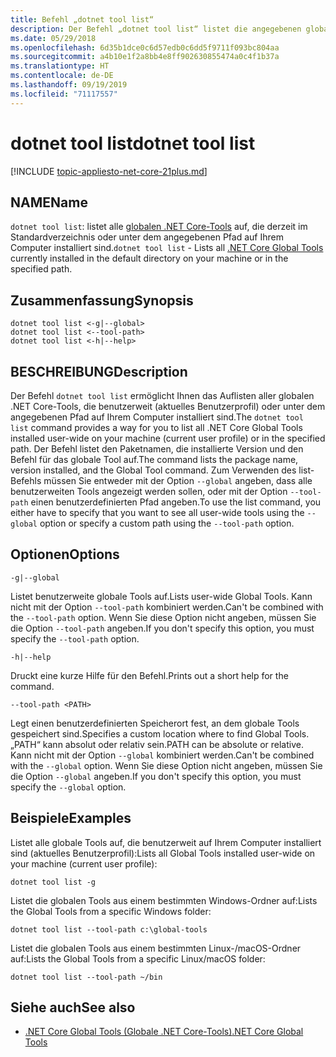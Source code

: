 ```yaml
---
title: Befehl „dotnet tool list“
description: Der Befehl „dotnet tool list“ listet die angegebenen globalen .NET Core-Tools auf Ihrem Computer auf.
ms.date: 05/29/2018
ms.openlocfilehash: 6d35b1dce0c6d57edb0c6dd5f9711f093bc804aa
ms.sourcegitcommit: a4b10e1f2a8bb4e8ff902630855474a0c4f1b37a
ms.translationtype: HT
ms.contentlocale: de-DE
ms.lasthandoff: 09/19/2019
ms.locfileid: "71117557"
---
```

# <a name="dotnet-tool-list"></a><span data-ttu-id="de01f-103">dotnet tool list</span><span class="sxs-lookup"><span data-stu-id="de01f-103">dotnet tool list</span></span>

[!INCLUDE [topic-appliesto-net-core-21plus.md](../../../includes/topic-appliesto-net-core-21plus.md)]

## <a name="name"></a><span data-ttu-id="de01f-104">NAME</span><span class="sxs-lookup"><span data-stu-id="de01f-104">Name</span></span>

<span data-ttu-id="de01f-105">`dotnet tool list`: listet alle [globalen .NET Core-Tools](global-tools.md) auf, die derzeit im Standardverzeichnis oder unter dem angegebenen Pfad auf Ihrem Computer installiert sind.</span><span class="sxs-lookup"><span data-stu-id="de01f-105">`dotnet tool list` - Lists all [.NET Core Global Tools](global-tools.md) currently installed in the default directory on your machine or in the specified path.</span></span>

## <a name="synopsis"></a><span data-ttu-id="de01f-106">Zusammenfassung</span><span class="sxs-lookup"><span data-stu-id="de01f-106">Synopsis</span></span>

```dotnetcli
dotnet tool list <-g|--global>
dotnet tool list <--tool-path>
dotnet tool list <-h|--help>
```

## <a name="description"></a><span data-ttu-id="de01f-107">BESCHREIBUNG</span><span class="sxs-lookup"><span data-stu-id="de01f-107">Description</span></span>

<span data-ttu-id="de01f-108">Der Befehl `dotnet tool list` ermöglicht Ihnen das Auflisten aller globalen .NET Core-Tools, die benutzerweit (aktuelles Benutzerprofil) oder unter dem angegebenen Pfad auf Ihrem Computer installiert sind.</span><span class="sxs-lookup"><span data-stu-id="de01f-108">The `dotnet tool list` command provides a way for you to list all .NET Core Global Tools installed user-wide on your machine (current user profile) or in the specified path.</span></span> <span data-ttu-id="de01f-109">Der Befehl listet den Paketnamen, die installierte Version und den Befehl für das globale Tool auf.</span><span class="sxs-lookup"><span data-stu-id="de01f-109">The command lists the package name, version installed, and the Global Tool command.</span></span> <span data-ttu-id="de01f-110">Zum Verwenden des list-Befehls müssen Sie entweder mit der Option `--global` angeben, dass alle benutzerweiten Tools angezeigt werden sollen, oder mit der Option `--tool-path` einen benutzerdefinierten Pfad angeben.</span><span class="sxs-lookup"><span data-stu-id="de01f-110">To use the list command, you either have to specify that you want to see all user-wide tools using the `--global` option or specify a custom path using the `--tool-path` option.</span></span>

## <a name="options"></a><span data-ttu-id="de01f-111">Optionen</span><span class="sxs-lookup"><span data-stu-id="de01f-111">Options</span></span>

`-g|--global`

<span data-ttu-id="de01f-112">Listet benutzerweite globale Tools auf.</span><span class="sxs-lookup"><span data-stu-id="de01f-112">Lists user-wide Global Tools.</span></span> <span data-ttu-id="de01f-113">Kann nicht mit der Option `--tool-path` kombiniert werden.</span><span class="sxs-lookup"><span data-stu-id="de01f-113">Can't be combined with the `--tool-path` option.</span></span> <span data-ttu-id="de01f-114">Wenn Sie diese Option nicht angeben, müssen Sie die Option `--tool-path` angeben.</span><span class="sxs-lookup"><span data-stu-id="de01f-114">If you don't specify this option, you must specify the `--tool-path` option.</span></span>

`-h|--help`

<span data-ttu-id="de01f-115">Druckt eine kurze Hilfe für den Befehl.</span><span class="sxs-lookup"><span data-stu-id="de01f-115">Prints out a short help for the command.</span></span>

`--tool-path <PATH>`

<span data-ttu-id="de01f-116">Legt einen benutzerdefinierten Speicherort fest, an dem globale Tools gespeichert sind.</span><span class="sxs-lookup"><span data-stu-id="de01f-116">Specifies a custom location where to find Global Tools.</span></span> <span data-ttu-id="de01f-117">„PATH“ kann absolut oder relativ sein.</span><span class="sxs-lookup"><span data-stu-id="de01f-117">PATH can be absolute or relative.</span></span> <span data-ttu-id="de01f-118">Kann nicht mit der Option `--global` kombiniert werden.</span><span class="sxs-lookup"><span data-stu-id="de01f-118">Can't be combined with the `--global` option.</span></span> <span data-ttu-id="de01f-119">Wenn Sie diese Option nicht angeben, müssen Sie die Option `--global` angeben.</span><span class="sxs-lookup"><span data-stu-id="de01f-119">If you don't specify this option, you must specify the `--global` option.</span></span>

## <a name="examples"></a><span data-ttu-id="de01f-120">Beispiele</span><span class="sxs-lookup"><span data-stu-id="de01f-120">Examples</span></span>

<span data-ttu-id="de01f-121">Listet alle globale Tools auf, die benutzerweit auf Ihrem Computer installiert sind (aktuelles Benutzerprofil):</span><span class="sxs-lookup"><span data-stu-id="de01f-121">Lists all Global Tools installed user-wide on your machine (current user profile):</span></span>

`dotnet tool list -g`

<span data-ttu-id="de01f-122">Listet die globalen Tools aus einem bestimmten Windows-Ordner auf:</span><span class="sxs-lookup"><span data-stu-id="de01f-122">Lists the Global Tools from a specific Windows folder:</span></span>

`dotnet tool list --tool-path c:\global-tools`

<span data-ttu-id="de01f-123">Listet die globalen Tools aus einem bestimmten Linux-/macOS-Ordner auf:</span><span class="sxs-lookup"><span data-stu-id="de01f-123">Lists the Global Tools from a specific Linux/macOS folder:</span></span>

`dotnet tool list --tool-path ~/bin`

## <a name="see-also"></a><span data-ttu-id="de01f-124">Siehe auch</span><span class="sxs-lookup"><span data-stu-id="de01f-124">See also</span></span>

- [<span data-ttu-id="de01f-125">.NET Core Global Tools (Globale .NET Core-Tools)</span><span class="sxs-lookup"><span data-stu-id="de01f-125">.NET Core Global Tools</span></span>](global-tools.md)
